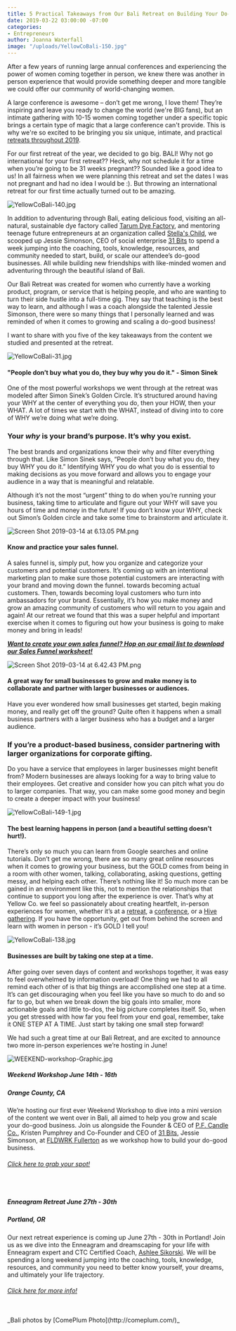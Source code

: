 ```yaml
---
title: 5 Practical Takeaways from Our Bali Retreat on Building Your Do-Good Business
date: 2019-03-22 03:00:00 -07:00
categories:
- Entrepreneurs
author: Joanna Waterfall
image: "/uploads/YellowCoBali-150.jpg"
---
```


After a few years of running large annual conferences and experiencing the power of women coming together in person, we knew there was another in person experience that would provide something deeper and more tangible we could offer our community of world-changing women.

A large conference is awesome – don’t get me wrong, I love them! They’re inspiring and leave you ready to change the world (we're BIG fans), but an intimate gathering with 10-15 women coming together under a specific topic brings a certain type of magic that a large conference can't provide. This is why we're so excited to be bringing you six unique, intimate, and practical [retreats throughout 2019](https://yellowcollective.lpages.co/retreats/).

For our first retreat of the year, we decided to go big. BALI! Why not go international for your first retreat?? Heck, why not schedule it for a time when you’re going to be 31 weeks pregnant?? Sounded like a good idea to us! In all fairness when we were planning this retreat and set the dates I was not pregnant and had no idea I would be :). But throwing an international retreat for our first time actually turned out to be amazing.

![YellowCoBali-140.jpg](/uploads/YellowCoBali-140.jpg)

In addition to adventuring through Bali, eating delicious food, visiting an all-natural, sustainable dye factory called [Tarum Dye Factory](https://31bits.com/pages/tarum-dye-factory), and mentoring teenage future entrepreneurs at an organization called [Stella's Child](https://www.stellaschild.org/), we scooped up Jessie Simonson, CEO of social enterprise [31 Bits](https://31bits.com/) to spend a week jumping into the coaching, tools, knowledge, resources, and community needed to start, build, or scale our attendee’s do-good businesses. All while building new friendships with like-minded women and adventuring through the beautiful island of Bali.

Our Bali Retreat was created for women who currently have a working product, program, or service that is helping people, and who are wanting to turn their side hustle into a full-time gig. They say that teaching is the best way to learn, and although I was a coach alongside the talented Jessie Simonson, there were so many things that I personally learned and was reminded of when it comes to growing and scaling a do-good business! 

I want to share with you five of the key takeaways from the content we studied and presented at the retreat.

![YellowCoBali-31.jpg](/uploads/YellowCoBali-31.jpg)

#### "People don’t buy what you do, they buy why you do it." - Simon Sinek

One of the most powerful workshops we went through at the retreat was modeled after Simon Sinek’s Golden Circle. It’s structured around having your WHY at the center of everything you do, then your HOW, then your WHAT. A lot of times we start with the WHAT, instead of diving into to core of WHY we’re doing what we’re doing. 

### Your _why_ is your brand’s purpose. It’s why you exist. 

The best brands and organizations know their why and filter everything through that. Like Simon Sinek says, “People don’t buy what you do, they buy WHY you do it.” Identifying WHY you do what you do is essential to making decisions as you move forward and allows you to engage your audience in a way that is meaningful and relatable. 

Although it’s not the most “urgent” thing to do when you’re running your business, taking time to articulate and figure out your WHY will save you hours of time and money in the future! If you don’t know your WHY, check out Simon’s Golden circle and take some time to brainstorm and articulate it.

![Screen Shot 2019-03-14 at 6.13.05 PM.png](/uploads/Screen%20Shot%202019-03-14%20at%206.13.05%20PM.png)

#### Know and practice your sales funnel.

A sales funnel is, simply put, how you organize and categorize your customers and potential customers. It’s coming up with an intentional marketing plan to make sure those potential customers are interacting with your brand and moving down the funnel. towards becoming actual customers. Then, towards becoming loyal customers who turn into ambassadors for your brand. Essentially, it’s how you make money and grow an amazing community of customers who will return to you again and again! At our retreat we found that this was a super helpful and important exercise when it comes to figuring out how your business is going to make money and bring in leads! 

_**[Want to create your own sales funnel? Hop on our email list to download our Sales Funnel worksheet!](https://yellowcollective.lpages.co/sales-funnel-worksheet/)**_

![Screen Shot 2019-03-14 at 6.42.43 PM.png](/uploads/Screen%20Shot%202019-03-14%20at%206.42.43%20PM.png)

#### A great way for small businesses to grow and make money is to collaborate and partner with larger businesses or audiences.

Have you ever wondered how small businesses get started, begin making money, and really get off the ground? Quite often it happens when a small business partners with a larger business who has a budget and a larger audience. 

### If you’re a product-based business, consider partnering with larger organizations for corporate gifting. 

Do you have a service that employees in larger businesses might benefit from? Modern businesses are always looking for a way to bring value to their employees. Get creative and consider how you can pitch what you do to larger companies. That way, you can make some good money and begin to create a deeper impact with your business!

![YellowCoBali-149-1.jpg](/uploads/YellowCoBali-149-1.jpg)

#### The best learning happens in person (and a beautiful setting doesn’t hurt!).

There’s only so much you can learn from Google searches and online tutorials. Don’t get me wrong, there are so many great online resources when it comes to growing your business, but the GOLD comes from being in a room with other women, talking, collaborating, asking questions, getting messy, and helping each other. There’s nothing like it! So much more can be gained in an environment like this, not to mention the relationships that continue to support you long after the experience is over. That’s why at Yellow Co. we feel so passionately about creating heartfelt, in-person experiences for women, whether it’s at a [retreat](https://yellowcollective.lpages.co/retreats/), a [conference](https://yellowco.co/events/), or a [Hive gathering](https://yellowco.co/membership/). If you have the opportunity, get out from behind the screen and learn with women in person - it’s GOLD I tell you!

![YellowCoBali-138.jpg](/uploads/YellowCoBali-138.jpg)

#### Businesses are built by taking one step at a time.

After going over seven days of content and workshops together, it was easy to feel overwhelmed by information overload! One thing we had to all remind each other of is that big things are accomplished one step at a time. It’s can get discouraging when you feel like you have so much to do and so far to go, but when we break down the big goals into smaller, more actionable goals and little to-dos, the big picture completes itself. So, when you get stressed with how far you feel from your end goal, remember, take it ONE STEP AT A TIME. Just start by taking one small step forward!

We had such a great time at our Bali Retreat, and are excited to announce two more in-person experiences we’re hosting in June!

![WEEKEND-workshop-Graphic.jpg](/uploads/WEEKEND-workshop-Graphic.jpg)

##### Weekend Workshop June 14th - 16th  
##### Orange County, CA

We’re hosting our first ever Weekend Workshop to dive into a mini version of the content we went over in Bali, all aimed to help you grow and scale your do-good business. Join us alongside the Founder & CEO of [P.F. Candle Co.](https://pfcandleco.com/), Kristen Pumphrey and Co-Founder and CEO of [31 Bits](https://31bits.com/), Jessie Simonson, at [FLDWRK Fullerton](https://fldwrk.io/) as we workshop how to build your do-good business.

###### _[Click here to grab your spot!](https://www.universe.com/events/weekend-workshop-tickets-fullerton-WKN270)_
<br>

##### Enneagram Retreat June 27th - 30th  
##### Portland, OR

Our next retreat experience is coming up June 27th - 30th in Portland! Join us as we dive into the Enneagram and dreamscaping for your life with Enneagram expert and CTC Certified Coach, [Ashlee Sikorski](https://www.ashleesikorski.com/). We will be spending a long weekend jumping into the coaching, tools, knowledge, resources, and community you need to better know yourself, your dreams, and ultimately your life trajectory.

###### _[Click here for more info!](https://yellowcollective.lpages.co/retreats/)_

<br>
_Bali photos by [ComePlum Photo](http://comeplum.com/)_